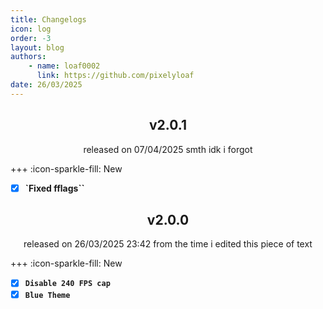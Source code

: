 ```yaml
---
title: Changelogs
icon: log
order: -3
layout: blog
authors:
    - name: loaf0002
      link: https://github.com/pixelyloaf
date: 26/03/2025
---
```


<div align="center">

## v2.0.1
released on 07/04/2025 smth idk i forgot

</div>

+++ :icon-sparkle-fill: New
- [x] **`Fixed fflags``**

<div align="center">

## v2.0.0
released on 26/03/2025 23:42 from the time i edited this piece of text

</div>

+++ :icon-sparkle-fill: New
- [x] **`Disable 240 FPS cap`**
- [x] **`Blue Theme`**
